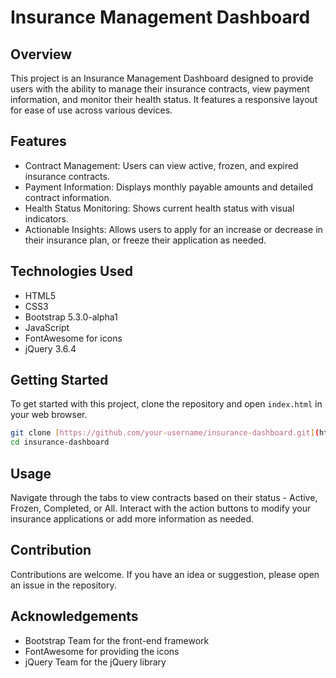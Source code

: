 # Insurance Management Dashboard

## Overview
This project is an Insurance Management Dashboard designed to provide users with the ability to manage their insurance contracts, view payment information, and monitor their health status. It features a responsive layout for ease of use across various devices.

## Features
- Contract Management: Users can view active, frozen, and expired insurance contracts.
- Payment Information: Displays monthly payable amounts and detailed contract information.
- Health Status Monitoring: Shows current health status with visual indicators.
- Actionable Insights: Allows users to apply for an increase or decrease in their insurance plan, or freeze their application as needed.

## Technologies Used
- HTML5
- CSS3
- Bootstrap 5.3.0-alpha1
- JavaScript
- FontAwesome for icons
- jQuery 3.6.4

## Getting Started
To get started with this project, clone the repository and open `index.html` in your web browser.

```bash
git clone [https://github.com/your-username/insurance-dashboard.git](https://github.com/behruzgurbanli/aurora_hackathon_simulation.git)
cd insurance-dashboard
```

## Usage
Navigate through the tabs to view contracts based on their status - Active, Frozen, Completed, or All. Interact with the action buttons to modify your insurance applications or add more information as needed.

## Contribution
Contributions are welcome. If you have an idea or suggestion, please open an issue in the repository.

## Acknowledgements
- Bootstrap Team for the front-end framework
- FontAwesome for providing the icons
- jQuery Team for the jQuery library
```
